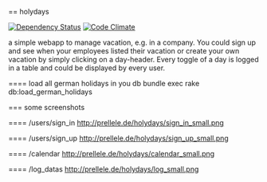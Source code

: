 == holydays

[![Dependency Status](https://gemnasium.com/prellele/holydays.png)](https://gemnasium.com/prellele/holydays)
[![Code Climate](https://codeclimate.com/github/prellele/holydays.png)](https://codeclimate.com/github/prellele/holydays)

a simple webapp to manage vacation, e.g. in a company. You could sign up and see 
when your employees listed their vacation or create your own vacation by simply 
clicking on a day-header. Every toggle of a day is logged in a table and could be 
displayed by every user.

==== load all german holidays in you db
    bundle exec rake db:load_german_holidays


=== some screenshots 

==== /users/sign_in 
http://prellele.de/holydays/sign_in_small.png

==== /users/sign_up 
http://prellele.de/holydays/sign_up_small.png

==== /calendar
http://prellele.de/holydays/calendar_small.png

==== /log_datas
http://prellele.de/holydays/log_small.png
